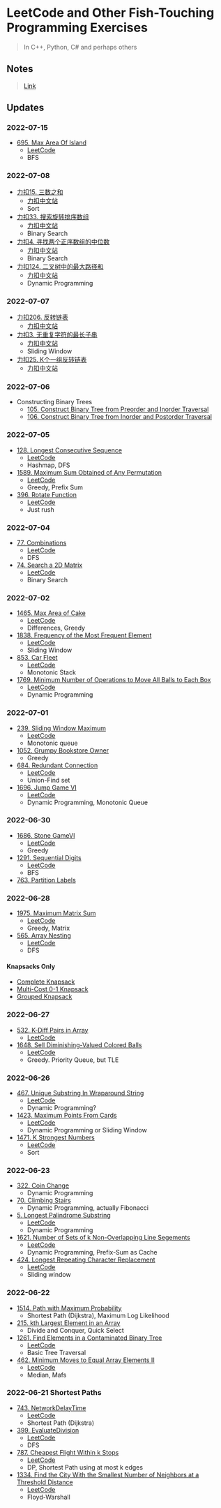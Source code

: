 # LeetCode and Other Fish-Touching Programming Exercises

> In C++, Python, C# and perhaps others

## Notes

> [Link](./Notes/README.md)

## Updates

### 2022-07-15

- [695. Max Area Of Island](./695.MaxAreaOfIsland/MaxAreaOfIsland.cs)
  - [LeetCode](https://leetcode.com/problems/max-area-of-island/)
  - BFS

### 2022-07-08

- [力扣15. 三数之和](./CN15.3Sum/3Sum.cpp)
  - [力扣中文站](https://leetcode.cn/problems/3sum/)
  - Sort
- [力扣33. 搜索旋转排序数组](./CN33.SearchInRotatedSortedArray/RotatedArrSearch.cpp)
  - [力扣中文站](https://leetcode.cn/problems/search-in-rotated-sorted-array/)
  - Binary Search
- [力扣4. 寻找两个正序数组的中位数](./CN4.MedianOfTwoSortedArrays/MedianOfTwoSortedArr.cpp)
  - [力扣中文站](https://leetcode.cn/problems/median-of-two-sorted-arrays/)
  - Binary Search
- [力扣124. 二叉树中的最大路径和](./CN124.BinaryTreeMaxSumPath/BinaryTreeMaxSumPath.cpp)
  - [力扣中文站](https://leetcode.cn/problems/binary-tree-maximum-path-sum/)
  - Dynamic Programming

### 2022-07-07

- [力扣206. 反转链表](./CN206.ReverseLinkedList/ReverseLinkedList.cpp)
  - [力扣中文站](https://leetcode.cn/problems/reverse-nodes-in-k-group/)
- [力扣3. 无重复字符的最长子串](./CN3.LongestSubstrWithoutRepeating/LongestSubstr.cpp)
  - [力扣中文站](https://leetcode.cn/problems/longest-substring-without-repeating-characters/)
  - Sliding Window
- [力扣25. K个一组反转链表](./CN25.ReverseNodesInKGroup/ReverseNodesK.cpp)
  - [力扣中文站](https://leetcode.cn/problems/reverse-nodes-in-k-group/)

### 2022-07-06

- Constructing Binary Trees
  - [105. Construct Binary Tree from Preorder and Inorder Traversal](./ConstructBinaryTree/105.PreorderAndInorder.cpp)
  - [106. Construct Binary Tree from Inorder and Postorder Traversal](./ConstructBinaryTree/106.PostorderAndInorder.cpp)

### 2022-07-05

- [128. Longest Consecutive Sequence](./128.LongestConsecutiveSequence/LongestConsecutiveSeq.cpp)
  - [LeetCode](https://leetcode.com/problems/longest-consecutive-sequence/)
  - Hashmap, DFS
- [1589. Maximum Sum Obtained of Any Permutation](./1589.MaximumSumPermutation/MaximumSumPermutation.cpp)
  - [LeetCode](https://leetcode.com/problems/maximum-sum-obtained-of-any-permutation/)
  - Greedy, Prefix Sum
- [396. Rotate Function](./396.RotateFunction/RotateFunction.cpp)
  - [LeetCode](https://leetcode.com/problems/rotate-function/)
  - Just rush

### 2022-07-04

- [77. Combinations](./77.Combinations/Combinations.cpp)
  - [LeetCode](https://leetcode.com/problems/combinations/)
  - DFS
- [74. Search a 2D Matrix](74.Search2DMatrix/Search2D.cpp)
  - [LeetCode](https://leetcode.com/problems/search-a-2d-matrix/)
  - Binary Search

### 2022-07-02

- [1465. Max Area of Cake](./1465.MaxAreaOfCake/MaxCake.cpp)
  - [LeetCode](https://leetcode.com/problems/maximum-area-of-a-piece-of-cake-after-horizontal-and-vertical-cuts/)
  - Differences, Greedy
- [1838. Frequency of the Most Frequent Element](./1838.FrequencyOfTheMostFrequentElement/Freq.cpp)
  - [LeetCode](https://leetcode.com/problems/frequency-of-the-most-frequent-element/)
  - Sliding Window
- [853. Car Fleet](./853.CarFleet/CarFleet.cpp)
  - [LeetCode](https://leetcode.com/problems/car-fleet/)
  - Monotonic Stack
- [1769. Minimum Number of Operations to Move All Balls to Each Box](1769.MoveBallsToOneBox/MoveBalls.cpp)
  - [LeetCode](https://leetcode.com/problems/minimum-number-of-operations-to-move-all-balls-to-each-box/)
  - Dynamic Programming

### 2022-07-01

- [239. Sliding Window Maximum](239.SlidingWindowMaximum/SlidingWindowMax.cpp)
  - [LeetCode](https://leetcode.com/problems/sliding-window-maximum/)
  - Monotonic queue
- [1052. Grumpy Bookstore Owner](./1052.GrumpyBookstoreOwner/GrumpyBookstore.cpp)
  - Greedy
- [684. Redundant Connection](./684.RedundantConnection/RedundantConnection.cpp)
  - [LeetCode](https://leetcode.com/problems/redundant-connection/)
  - Union-Find set
- [1696. Jump Game VI](./1696.JumpGameVI/JumpGame.cpp)
  - [LeetCode](https://leetcode.com/problems/jump-game-vi/)
  - Dynamic Programming, Monotonic Queue

### 2022-06-30

- [1686. Stone GameVI](1686.StoneGameVI/StoneGame.cpp)
  - [LeetCode](https://leetcode.com/problems/stone-game-vi/)
  - Greedy
- [1291. Sequential Digits](1291.SequentialDigits/SequentialDigits.cpp)
  - [LeetCode](https://leetcode.com/problems/sequential-digits/)
  - BFS
- [763. Partition Labels](./763.PartitionLabels/PartitionLabels.cpp)

### 2022-06-28

- [1975. Maximum Matrix Sum](1975.MaximumMatrixSum/MaximumMatrixSum.cpp)
  - [LeetCode](https://leetcode.com/problems/maximum-matrix-sum/)
  - Greedy, Matrix
- [565. Array Nesting](565.ArrayNesting/ArrayNesting.cpp)
  - [LeetCode](https://leetcode.com/problems/array-nesting/)
  - DFS

#### Knapsacks Only

- [Complete Knapsack](./Knapsacks/CompleteKnapsack.cpp)
- [Multi-Cost 0-1 Knapsack](./Knapsacks/MDKnapsack.cpp)
- [Grouped Knapsack](./Knapsacks/GroupedKnapsack.cpp)

### 2022-06-27

- [532. K-Diff Pairs in Array](./532.kDiffPairsInArray/kDiffPairs.cpp)
  - [LeetCode](https://leetcode.com/problems/k-diff-pairs-in-an-array/)
- [1648. Sell Diminishing-Valued Colored Balls](./1648.SellDiminishingValuedBalls/DiminishingValuedBalls.cpp)
  - [LeetCode](https://leetcode.com/problems/sell-diminishing-valued-colored-balls/)
  - Greedy. Priority Queue, but TLE

### 2022-06-26

- [467. Unique Substring In Wraparound String](467.UniqueSubstringsInWraparoundStr/UniqueSubstring.cpp)
  - [LeetCode](https://leetcode.com/problems/unique-substrings-in-wraparound-string/)
  - Dynamic Programming?
- [1423. Maximum Points From Cards](1423.MaximumPointsFromCards/MaximumPoints.cpp)
  - [LeetCode](https://leetcode.com/problems/the-k-strongest-values-in-an-array/)
  - Dynamic Programming or Sliding Window
- [1471. K Strongest Numbers](1471.kStrongestNumbers/kStrongestNumbers.cpp)
  - [LeetCode](https://leetcode.com/problems/the-k-strongest-values-in-an-array/)
  - Sort

### 2022-06-23

- [322. Coin Change](./322.CoinChange/CoinChange.cpp)
  - Dynamic Programming
- [70. Climbing Stairs](./70.ClimbingStairs/ClimbingStairs.cpp)
  - Dynamic Programming, actually Fibonacci
- [5. Longest Palindrome Substring](./5.LongestPalindromicString/LongestPalindromicStr.cpp)
  - [LeetCode](https://leetcode.com/problems/longest-palindromic-substring/)
  - Dynamic Programming
- [1621. Number of Sets of k Non-Overlapping Line Segements](./1621.kNonOverlappingLineSegs/kNonOverlappingLineSegs.cpp)
  - [LeetCode](https://leetcode.com/problems/number-of-sets-of-k-non-overlapping-line-segments/)
  - Dynamic Programming, Prefix-Sum as Cache
- [424. Longest Repeating Character Replacement](./424.LongestRepeatingCharacterReplacement/LongestRepeatingChar.cpp)
  - [LeetCode](https://leetcode.com/problems/longest-repeating-character-replacement/)
  - Sliding window

### 2022-06-22

- [1514. Path with Maximum Probability](./1514.PathWithMaxProbability/PathWithMaxProbability.cpp)
  - Shortest Path (Dijkstra), Maximum Log Likelihood
- [215. kth Largest Element in an Array](./215.kthLargestElement/kthLargestElement.cpp)
  - Divide and Conquer, Quick Select
- [1261. Find Elements in a Contaminated Binary Tree](./1261.ContaminatedBinaryTree/ContaminatedBinaryTree.cpp)
  - [LeetCode](https://leetcode.com/problems/find-elements-in-a-contaminated-binary-tree/)
  - Basic Tree Traversal
- [462. Minimum Moves to Equal Array Elements II](./462.MinimumMovesToEqualArray/EqualArray.cpp)
  - [LeetCode](https://leetcode.com/problems/minimum-moves-to-equal-array-elements-ii/)
  - Median, Mafs

### 2022-06-21 Shortest Paths

- [743. NetworkDelayTime](./743.NetworkDelayTime/NetworkDelayTime.cpp)
  - [LeetCode](https://leetcode.com/problems/network-delay-time/)
  - Shortest Path (Dijkstra)
- [399. EvaluateDivision](./399.EvaluateDivision/EvaluateDivision.cpp)
  - [LeetCode](https://leetcode.com/problems/evaluate-division/)
  - DFS
- [787. Cheapest Flight Within k Stops](./787.ShortestPathUsingKEdges/CheapestFlights.cpp)
  - [LeetCode](https://leetcode.com/problems/cheapest-flights-within-k-stops/)
  - DP, Shortest Path using at most k edges
- [1334. Find the City With the Smallest Number of Neighbors at a Threshold Distance](./1334.FindTheCity/FindTheCity.cpp)
  - [LeetCode](https://leetcode.com/problems/find-the-city-with-the-smallest-number-of-neighbors-at-a-threshold-distance/)
  - Floyd-Warshall
